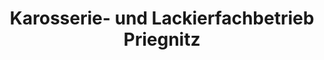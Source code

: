 ---
title: "Karosserie- und Lackierfachbetrieb Priegnitz"
url: /stendal/karosserie-und-lackierfachbetrieb-priegnitz/
shop: Autowerkstatt
---